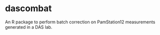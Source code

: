 # dascombat

An R package to perform batch correction on PamStation12 measurements generated in a DAS lab.

